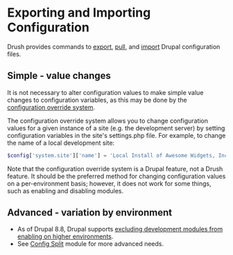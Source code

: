 # Exporting and Importing Configuration

Drush provides commands to [export](commands/config_export.md), [pull](commands/config_pull.md), and [import](commands/config_import.md) Drupal configuration files.

## Simple - value changes

It is not necessary to alter configuration values to 
make simple value changes to configuration variables, as this may be
done by the [configuration override system](https://www.drupal.org/node/1928898).

The configuration override system allows you to change configuration
values for a given instance of a site (e.g. the development server) by
setting configuration variables in the site's settings.php file.
For example, to change the name of a local development site:
```php
$config['system.site']['name'] = 'Local Install of Awesome Widgets, Inc.';
```
Note that the configuration override system is a Drupal feature, not
a Drush feature. It should be the preferred method for changing
configuration values on a per-environment basis; however, it does not
work for some things, such as enabling and disabling modules.

## Advanced - variation by environment

- As of Drupal 8.8, Drupal supports [excluding development modules from enabling on higher environments](https://www.drupal.org/node/3079028).
- See [Config Split](https://www.drupal.org/project/config_split) module for 
more advanced needs.
